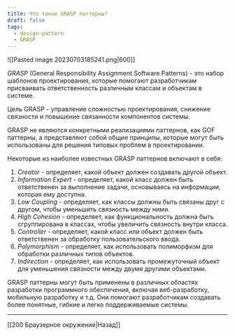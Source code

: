 ```yaml
---
title: Что такое GRASP паттерны?
draft: false
tags:
  - design-pattern
  - GRASP
---
```


![[Pasted image 20230703185241.png|600]]

_GRASP_ (General Responsibility Assignment Software Patterns) - это набор шаблонов проектирования, которые помогают разработчикам присваивать ответственность различным классам и объектам в системе.

Цель GRASP - управление сложностью проектирования, снижение связности и повышение связанности компонентов системы.

GRASP не являются конкретными реализациями паттернов, как GOF паттерны, а представляют собой общие принципы, которые могут быть использованы для решения типовых проблем в проектировании.

Некоторые из наиболее известных GRASP паттернов включают в себя:

1. _Creator_ - определяет, какой объект должен создавать другой объект.
2. _Information Expert_ - определяет, какой класс должен быть ответственен за выполнение задачи, основываясь на информации, которая ему доступна.
3. _Low Coupling_ - определяет, как классы должны быть связаны друг с другом, чтобы уменьшить связность между ними.
4. _High Cohesion_ - определяет, как функциональность должна быть сгруппирована в классах, чтобы увеличить связность внутри класса.
5. _Controller_ - определяет, какой класс или объект должен быть ответственен за обработку пользовательского ввода.
6. *Polymorphism* - определяет, как использовать полиморфизм для обработки различных типов объектов.
7. _Indirection_ - определяет, как использовать промежуточный объект для уменьшения связности между двумя другими объектами.

GRASP паттерны могут быть применены в различных областях разработки программного обеспечения, включая веб-разработку, мобильную разработку и т.д. Они помогают разработчикам создавать более понятные, гибкие и легко поддерживаемые системы.

---

[[200 Браузерное окружение|Назад]]